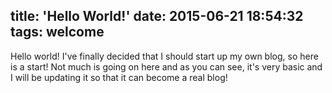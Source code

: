 title: 'Hello World!'
date: 2015-06-21 18:54:32
tags: welcome
---
Hello world! I've finally decided that I should start up my own blog, so here is a start! Not much is going on here and as you can see, it's very basic and I will be updating it so that it can become a real blog!